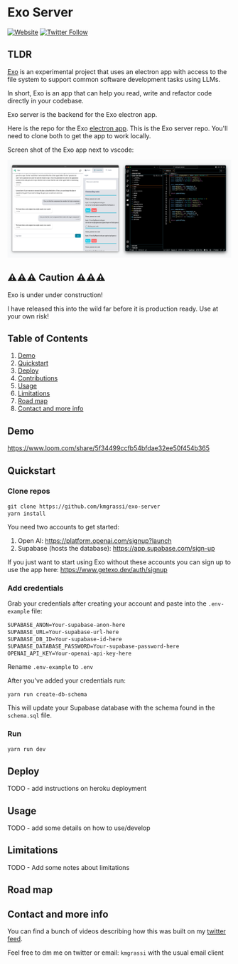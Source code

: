 # Exo Server

[![Website](https://img.shields.io/badge/Website-getexo.dev-blue)](https://www.getexo.dev/)
[![Twitter Follow](https://img.shields.io/twitter/follow/kevinGrassi?style=social)](https://twitter.com/kevingrassi)

## TLDR

[Exo](https://www.getexo.dev/) is an experimental project that uses an electron app with access to the file system to support common software development tasks using LLMs.

In short, Exo is an app that can help you read, write and refactor code directly in your codebase.

Exo server is the backend for the Exo electron app.

Here is the repo for the Exo [electron app](https://github.com/). This is the Exo server repo. You'll need to clone both to get the app to work locally.

Screen shot of the Exo app next to vscode:

<p align="center">
  <a href="https://star-history.com/#Torantulino/auto-gpt&Date">
    <img src="./side-by-side.png" alt="Star History Chart">
  </a>
</p>

## ⚠️⚠️⚠️ Caution ⚠️⚠️⚠️

Exo is under under construction!

I have released this into the wild far before it is production ready. Use at your own risk!

## Table of Contents

1. [Demo](#demo)
1. [Quickstart](#quickstart)
1. [Deploy](#deploy)
1. [Contributions](#contributions)
1. [Usage](#usage)
1. [Limitations](#limitations)
1. [Road map](#road-map)
1. [Contact and more info](#contact-and-more-info)

## Demo

https://www.loom.com/share/5f34499ccfb54bfdae32ee50f454b365

## Quickstart

### Clone repos

```
git clone https://github.com/kmgrassi/exo-server
yarn install
```

You need two accounts to get started:

1. Open AI: https://platform.openai.com/signup?launch
2. Supabase (hosts the database): https://app.supabase.com/sign-up

If you just want to start using Exo without these accounts you can sign up to use the app here: https://www.getexo.dev/auth/signup

### Add credentials

Grab your credentials after creating your account and paste into the `.env-example` file:

```
SUPABASE_ANON=Your-supabase-anon-here
SUPABASE_URL=Your-supabase-url-here
SUPABASE_DB_ID=Your-supabase-id-here
SUPABASE_DATABASE_PASSWORD=Your-supabase-password-here
OPENAI_API_KEY=Your-openai-api-key-here

```

Rename `.env-example` to `.env`

After you've added your credentials run:

```
yarn run create-db-schema
```

This will update your Supabase database with the schema found in the `schema.sql` file.

### Run

```
yarn run dev
```

## Deploy

TODO - add instructions on heroku deployment

## Usage

TODO - add some details on how to use/develop

## Limitations

TODO - Add some notes about limitations

## Road map

## Contact and more info

You can find a bunch of videos describing how this was built on my [twitter feed](https://twitter.com/KevinGrassi).

Feel free to dm me on twitter or email: `kmgrassi` with the usual email client
